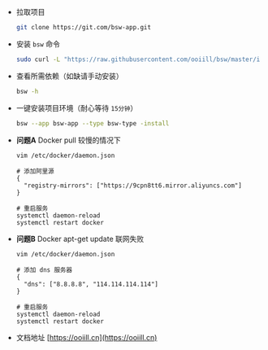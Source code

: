 
- 拉取项目

    ```bash
    git clone https://git.com/bsw-app.git
    ```

- 安装 `bsw` 命令

    ```bash
    sudo curl -L "https://raw.githubusercontent.com/ooiill/bsw/master/install/bsw.sh" -o /usr/local/bin/bsw && sudo chmod a+x /usr/local/bin/bsw
    ```

- 查看所需依赖（如缺请手动安装）

    ```bash
    bsw -h
    ```

- 一键安装项目环境（耐心等待 `15分钟`）

    ```bash
    bsw --app bsw-app --type bsw-type -install
    ```

- **问题A** Docker pull 较慢的情况下

    ```
    vim /etc/docker/daemon.json
  
    # 添加阿里源
    {
      "registry-mirrors": ["https://9cpn8tt6.mirror.aliyuncs.com"]
    }
  
    # 重启服务
    systemctl daemon-reload
    systemctl restart docker
    ```
  
- **问题B** Docker apt-get update 联网失败

    ```
    vim /etc/docker/daemon.json
  
    # 添加 dns 服务器
    {
      "dns": ["8.8.8.8", "114.114.114.114"]
    }
    
    # 重启服务
    systemctl daemon-reload
    systemctl restart docker
    ```

- 文档地址 [https://ooiill.cn](https://ooiill.cn)
